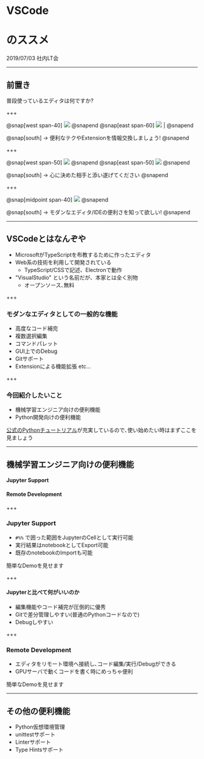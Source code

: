 # VSCode
# のススメ

2019/07/03 社内LT会

---

## 前置き

普段使っているエディタは何ですか?

+++

@snap[west span-40]
![](https://upload.wikimedia.org/wikipedia/commons/thumb/9/9a/Visual_Studio_Code_1.35_icon.svg/384px-Visual_Studio_Code_1.35_icon.svg.png)
@snapend
@snap[east span-60]
![](https://upload.wikimedia.org/wikipedia/commons/c/ca/Atom_icon.png) |
@snapend

@snap[south]
-> 便利なテクやExtensionを情報交換しましょう!
@snapend

+++

@snap[west span-50]
![](https://upload.wikimedia.org/wikipedia/commons/thumb/9/9f/Vimlogo.svg/1280px-Vimlogo.svg.png)
@snapend
@snap[east span-50]
![](https://upload.wikimedia.org/wikipedia/commons/thumb/5/5f/Emacs-logo.svg/956px-Emacs-logo.svg.png)
@snapend

@snap[south]
-> 心に決めた相手と添い遂げてください
@snapend

+++

@snap[midpoint span-40]
![](https://upload.wikimedia.org/wikipedia/commons/thumb/3/38/Jupyter_logo.svg/883px-Jupyter_logo.svg.png)
@snapend

@snap[south]
-> モダンなエディタ/IDEの便利さを知って欲しい!
@snapend

---

## VSCodeとはなんぞや

* MicrosoftがTypeScriptを布教するために作ったエディタ
* Web系の技術を利用して開発されている
  * TypeScript/CSSで記述、Electronで動作
* "VisualStudio" という名前だが、本家とは全く別物
  * オープンソース､無料

+++

### モダンなエディタとしての一般的な機能

* 高度なコード補完
* 複数選択編集
* コマンドパレット
* GUI上でのDebug
* Gitサポート
* Extensionによる機能拡張 etc...

+++

### 今回紹介したいこと

* 機械学習エンジニア向けの便利機能
* Python開発向けの便利機能


[公式のPythonチュートリアル](https://code.visualstudio.com/docs/python/python-tutorial)が充実しているので､使い始めたい時はまずここを見ましょう

---

## 機械学習エンジニア向けの便利機能

#### Jupyter Support

#### Remote Development

+++

### Jupyter Support

* `#%%` で囲った範囲をJupyterのCellとして実行可能
* 実行結果はnotebookとしてExport可能
* 既存のnotebookのImportも可能

簡単なDemoを見せます

+++

#### Jupyterと比べて何がいいのか

* 編集機能やコード補完が圧倒的に優秀
* Gitで差分管理しやすい(普通のPythonコードなので)
* Debugしやすい

+++

### Remote Development

* エディタをリモート環境へ接続し､コード編集/実行/Debugができる
* GPUサーバで動くコードを書く時にめっちゃ便利

簡単なDemoを見せます

---

## その他の便利機能

* Python仮想環境管理
* unittestサポート
* Linterサポート
* Type Hintsサポート
